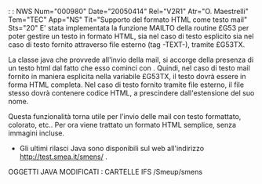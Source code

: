  :  : NWS Num="000980" Date="20050414" Rel="V2R1" Atr="O. Maestrelli" Tem="TEC" App="NS" Tit="Supporto del formato HTML come testo mail" Sts="20"
E' stata implementata la funzione MAILTO della routine £G53 per poter gestire un testo in formato HTML, sia nel caso di testo esplicito sia nel caso di testo fornito attraverso file esterno (tag -TEXT-), tramite £G53TX.

La classe java che provvede all'invio della mail, si accorge della presenza di un testo html dal fatto che esso cominci con <html>.
Quindi, nel caso di testo mail fornito in maniera esplicita nella  variabile £G53TX, il testo dovrà
essere in forma HTML completa.
Nel caso di testo fornito tramite file esterno, il file stesso dovrà contenere codice HTML, a prescindere dall'estensione del suo nome.

Questa funzionalità torna utile per l'invio delle mail con testo formattato, colorato, etc..
Per ora viene trattato un formato HTML semplice, senza immagini incluse.

- Gli ultimi rilasci Java sono disponibili sul web all'indirizzo http://test.smea.it/smens/ .

 OGGETTI JAVA MODIFICATI :  CARTELLE IFS /Smeup/smens
